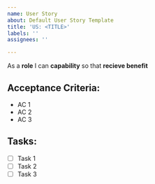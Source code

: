 ```yaml
---
name: User Story
about: Default User Story Template
title: 'US: <TITLE>'
labels: ''
assignees: ''

---
```


As a **role** I can **capability** so that **recieve benefit**

## Acceptance Criteria:

- AC 1
- AC 2
- AC 3

## Tasks:

- [ ] Task 1
- [ ] Task 2
- [ ] Task 3
